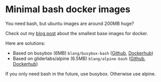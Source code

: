 # Minimal bash docker images
You need bash, but ubuntu images are around 200MB huge? 

Check out my [blog post](https://www.blang.io/2015/04/18/how-to-build-the-smallest-docker-containers.html) about the smallest base images for docker.

Here are solutions:

- Based on busybox (6MB) `blang/busybox-bash` ([Github](https://github.com/blang/busybox-bash-docker), [Dockerhub](https://registry.hub.docker.com/u/blang/busybox-bash/))
- Based on gliderlabs/alpine (6.5MB) `blang/alpine-bash` ([Github](https://github.com/blang/alpine-bash-docker), [Dockerhub](https://registry.hub.docker.com/u/blang/alpine-bash/))

If you only need bash in the future, use busybox. Otherwise use alpine.
